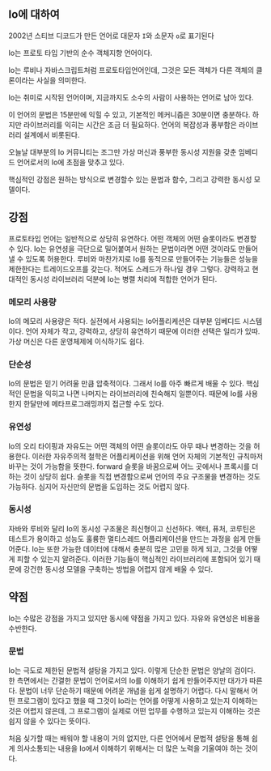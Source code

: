 ## Io에 대하여

2002년 스티브 디코드가 만든 언어로 대문자 `I`와 소문자 `o`로 표기된다

Io는 프로토 타입 기반의 순수 객체지향 언어이다.

Io는 루비나 자바스크립트처럼 프로토타입언어인데, 그것은 모든 객체가 다른 객체의 클론이라는 사실을 의미한다.

Io는 취미로 시작된 언어이며, 지금까지도 소수의 사람이 사용하는 언어로 남아 있다.

이 언어의 문법은 15분만에 익힐 수 있고, 기본적인 메커니즘은 30분이면 충분하다. 하지만 라이브러리를 익히는 시간은 조금 더 필요하다. 언어의 복잡성과 풍부함은 라이브러리 설계에서 비롯된다.

오늘날 대부분의 Io 커뮤니티는 조그만 가상 머신과 풍부한 동시성 지원을 갖춘 임베디드 언어로서의 Io에 초점을 맞추고 있다.

핵심적인 강점은 원하는 방식으로 변경할수 있는 문법과 함수, 그리고 강력한 동시성 모델이다.



## 강점

프로토타입 언어는 일반적으로 상당히 유연하다. 어떤 객체의 어떤 슬롯이라도 변경할 수 있다. Io는 유연셩을 극단으로 밀어붙여서 원하는 문법이라면 어떤 것이라도 만들어낼 수 있도록 허용한다. 루비와 마찬가지로 Io를 동적으로 만들어주는 기능들은 성능을 제한한다는 트레이드오프를 갖는다. 적어도 스레드가 하나일 경우 그렇다. 강력하고 현대적인 동시성 라이브러리 덕분에 Io는 병렬 처리에 적합한 언어가 된다.

### 메모리 사용량

Io의 메모리 사용량은 적다. 실전에서 사용되는 Io어플리케션은 대부분 임베디드 시스템이다. 언어 자체가 작고, 강력하고, 상당히 유연하기 때문에 이러한 선택은 일리가 있따. 가상 머신은 다른 운영체제에 이식하기도 쉽다.



### 단순성

Io의 문법은 믿기 어려울 만큼 압축적이다. 그래서 Io를 아주 빠르게 배울 수 있다. 핵심적인 문법을 익히고 나면 나머지는 라이브러리에 친숙해지 일뿐이다. 때문에 Io를 사용한지 한달만에 메타프로그래밍까지 접근할 수도 있다.



### 유연성

Io의 오리 타이핑과 자유도는 어떤 객체의 어떤 슬롯이라도 아무 때나 변경하는 것을 허용한다. 이러한 자유주의적 철학은 어플리케이션을 위해 언어 자체의 기본적인 규칙마저 바꾸는 것이 가능함을 뜻한다. forward 슬롯을 바꿈으로써 어느 곳에서나 프록시를 더하는 것이 상당히 쉽다. 슬롯을 직접 변경함으로써 언어의 주요 구조물을 변경하는 것도 가능하다. 심지어 자신만의 문법을 도입하는 것도 어렵지 않다.



### 동시성

자바와 루비와 달리 Io의 동시성 구조물은 최신형이고 신선하다. 액터, 퓨처, 코루틴은 테스트가 용이하고 성능도 훌륭한 멀티스레드 어플리케이션을 만드는 과정을 쉽게 만들어준다. Io는 또한 가능한 데이터에 대해서 충분히 많은 고민을 하게 되고, 그것을 어떻게 피할 수 있는지 알려준다. 이러한 기능들이 핵심적인 라이브러리에 포함되어 있기 때문에 강건한 동시성 모델을 구축하는 방법을 어렵지 않게 배울 수 있다.



## 약점

Io는 수많은 강점을 가지고 있지만 동시에 약점을 가지고 있다. 자유와 유연성은 비용을 수반한다.



### 문법

Io는 극도로 제한된 문법적 설탕을 가지고 있다. 이렇게 단순한 문법은 양날의 검이다. 한 측면에서는 간결한 문법이 언어로서의 Io를 이해하기 쉽게 만들어주지만 대가가 따른다. 문법이 너무 단순하기 때문에 어려운 개념을 쉽게 설명하기 어렵다. 다시 말해서 어떤 프로그램이 있다고 했을 때 그것이 Io라는 언어를 어떻게 사용하고 있는지 이해하는 것은 어렵지 않은데, 그 프로그램이 실제로 어떤 업무를 수행하고 있는지 이해하는 것은 쉽지 않을 수 있다는 뜻이다.

처음 싲가할 때는 배워야 할 내용이 거의 없지만, 다른 언어에서 문법적 설탕을 통해 쉽게 의사소통되는 내용을 Io에서 이해하기 위해서는 더 많은 노력을 기울여야 하는 것이다.



